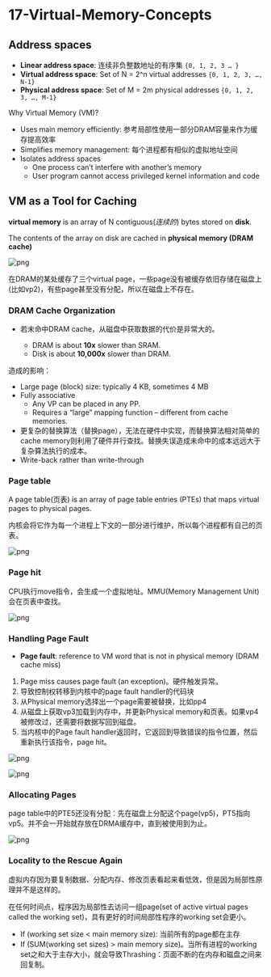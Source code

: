 # 17-Virtual-Memory-Concepts

## Address spaces

- **Linear address space**: 连续非负整数地址的有序集 `{0, 1, 2, 3 … }`
- **Virtual address space**: Set of N = 2^n virtual addresses `{0, 1, 2, 3, …, N-1}`
- **Physical address space**: Set of M = 2m physical addresses `{0, 1, 2, 3, …, M-1}`

Why Virtual Memory (VM)?

- Uses main memory efficiently: 参考局部性使用一部分DRAM容量来作为缓存提高效率
- Simplifies memory management: 每个进程都有相似的虚拟地址空间
- Isolates address spaces
  - One process can’t interfere with another’s memory
  - User program cannot access privileged kernel information and code

## VM as a Tool for Caching

**virtual memory** is an array of N contiguous(*连续的*) bytes stored on **disk**.

The contents of the array on disk are cached in **physical memory (DRAM cache)**

![png](17-Virtual-Memory-Concepts/17-vm-concepts_8.JPG)

在DRAM的某处缓存了三个virtual page，一些page没有被缓存依旧存储在磁盘上(比如vp2)，有些page甚至没有分配，所以在磁盘上不存在。

### DRAM Cache Organization

- 若未命中DRAM cache，从磁盘中获取数据的代价是非常大的。

  - DRAM is about **10x** slower than SRAM.
  - Disk is about **10,000x** slower than DRAM.

造成的影响：

- Large page (block) size: typically 4 KB, sometimes 4 MB
- Fully associative
  - Any VP can be placed in any PP.
  - Requires a “large” mapping function – different from cache memories.
- 更复杂的替换算法（替换page），无法在硬件中实现，而替换算法相对简单的cache memory则利用了硬件并行查找。替换失误造成未命中的成本远远大于复杂算法执行的成本。
- Write-back rather than write-through

### Page table

A page table(页表) is an array of page table entries (PTEs) that maps virtual pages to physical pages.

内核会将它作为每一个进程上下文的一部分进行维护，所以每个进程都有自己的页表。

![png](17-Virtual-Memory-Concepts/17-vm-concepts_10.JPG)

### Page hit

CPU执行move指令，会生成一个虚拟地址。MMU(Memory Management Unit)会在页表中查找。

![png](17-Virtual-Memory-Concepts/17-vm-concepts_11.JPG)

### Handling Page Fault

- **Page fault**: reference to VM word that is not in physical memory (DRAM cache miss)

1. Page miss causes page fault (an exception)。硬件触发异常。
2. 导致控制权转移到内核中的page fault handler的代码块
3. 从Physical memory选择出一个page需要被替换，比如pp4
4. 从磁盘上获取vp3加载到内存中，并更新Physical memory和页表。如果vp4被修改过，还需要将数据写回到磁盘。
5. 当内核中的Page fault handler返回时，它返回到导致错误的指令位置，然后重新执行该指令，page hit。

![png](17-Virtual-Memory-Concepts/17-vm-concepts_14.JPG)

![png](17-Virtual-Memory-Concepts/17-vm-concepts_16.JPG)

### Allocating Pages

page table中的PTE5还没有分配：先在磁盘上分配这个page(vp5)，PT5指向vp5。并不会一开始就存放在DRMA缓存中，直到被使用到为止。

![png](17-Virtual-Memory-Concepts/17-vm-concepts_17.JPG)

### Locality to the Rescue Again

虚拟内存因为要复制数据、分配内存、修改页表看起来看低效，但是因为局部性原理并不是这样的。

在任何时间点，程序因为局部性去访问一组page(set of active virtual pages called the working set)，具有更好的时间局部性程序的working set会更小。

- If (working set size < main memory size): 当前所有的page都在主存
- If (SUM(working set sizes) > main memory size)。当所有进程的working set之和大于主存大小，就会导致Thrashing：页面不断的在内存和磁盘之间来回复制。 
